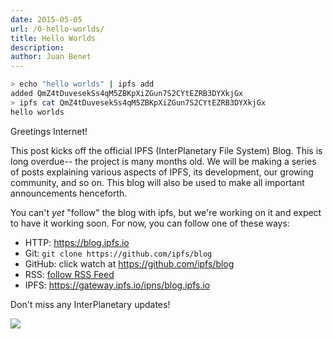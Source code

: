 ```yaml
---
date: 2015-05-05
url: /0-hello-worlds/
title: Hello Worlds
description:
author: Juan Benet
---
```


```sh
> echo "hello worlds" | ipfs add
added QmZ4tDuvesekSs4qM5ZBKpXiZGun7S2CYtEZRB3DYXkjGx
> ipfs cat QmZ4tDuvesekSs4qM5ZBKpXiZGun7S2CYtEZRB3DYXkjGx
hello worlds
```

Greetings Internet!

This post kicks off the official IPFS (InterPlanetary File System) Blog. This is long overdue-- the project is many months old. We will be making a series of posts explaining various aspects of IPFS, its development, our growing community, and so on. This blog will also be used to make all important announcements henceforth.

<!--more-->

You can't _yet_ "follow" the blog with ipfs, but we're working on it and expect to have it working soon. For now, you can follow one of these ways:

- HTTP: https://blog.ipfs.io
- Git: `git clone https://github.com/ipfs/blog`
- GitHub: click watch at https://github.com/ipfs/blog
- RSS: [follow RSS Feed](https://blog.ipfs.io/index.xml)
- IPFS: https://gateway.ipfs.io/ipns/blog.ipfs.io

Don't miss any InterPlanetary updates!

![](earthrise.png)
